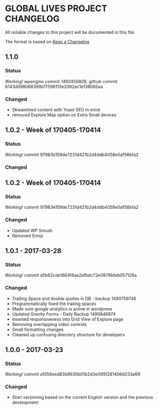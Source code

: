 # GLOBAL LIVES PROJECT CHANGELOG
All notable changes to this project will be documented in this file.

The format is based on [Keep a Changelog](http://keepachangelog.com/)

## 1.1.0
### Status
*Working!* wpengine commit 1492450809, github commit 6143d098068399b17598113e2062ac1e138065aa
### Changed
- Streamlined content with Yoast SEO in mind
- removed Explore Map option on Extra Small devices


## 1.0.2 - Week of 170405-170414
### Status
*Working!* commit 97983e159de7231d421b2d4ddb4058e0af56bfa2
### Changed


## 1.0.2 - Week of 170405-170414
### Status
*Working!* commit 97983e159de7231d421b2d4ddb4058e0af56bfa2
### Changed
- Updated WP Smush
- Removed Emoji


## 1.0.1 - 2017-03-28
### Status
*Working!* commit a5b62cde1664f4aa2afbdc72e0879bfeb057126a
### Changed
- Trailing Space and double quotes in DB - backup 1490759746
- Programmatically fixed the trailing spaces
- Made sure google analytics is active in wordpress
- Updated Gravity Forms - Daily Backup 1490846874
- Inserted responsiveness into Grid View of Explore page
- Removing overlapping video controls
- Small formatting changes
- Cleaned up confusing directory structure for developers


## 1.0.0 - 2017-03-23
### Status
*Working!* commit a1056eed83b8630b01b2d3e095f281406d233a69
### Changed
- Start versioning based on the current English version and the previous development
